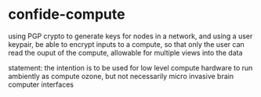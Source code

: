 # confide-compute
using PGP crypto to generate keys for nodes in a network, and using a user keypair, be able to encrypt inputs to a compute, so that only the user can read the ouput of the compute, allowable for multiple views into the data

statement: the intention is to be used for low level compute hardware to run ambiently as compute ozone, but not necessarily micro invasive brain computer interfaces